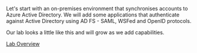 Let's start with an on-premises environment that synchronises accounts to Azure Active Directory. We will add some applications that authenticate against Active Directory using AD FS - SAML, WSFed and OpenID protocols.

Our lab looks a little like this and will grow as we add capabilities.

[Lab Overview](https://github.com/MasonTorres/AnAuthenticationLab/blob/master/img/Lab-Overview.png)